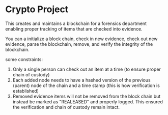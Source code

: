 # Crypto Project

This creates and maintains a blockchain for a forensics department enabling proper tracking of items that are checked into evidence.

You can a initialize a block chain, check in new evidence, check out new evidence, parse the blockchain, remove, and verify the integrity of the blockchain.

some constraints: 
1. Only a single person can check out an item at a time (to ensure proper chain of custody)
2. Each added node needs to have a hashed version of the previous (parent) node of the chain and a time stamp (this is how verification is established)
3. Removed evidence items will not be removed from the block chain but instead be marked as "REALEASED" and properly logged. This ensured the verification and chain of custody remain intact.


